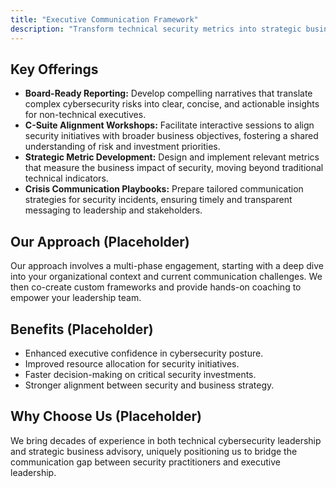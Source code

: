 ```yaml
---
title: "Executive Communication Framework"
description: "Transform technical security metrics into strategic business insights that resonate with board members and C-suite executives."
---
```


## Key Offerings

*   **Board-Ready Reporting:** Develop compelling narratives that translate complex cybersecurity risks into clear, concise, and actionable insights for non-technical executives.
*   **C-Suite Alignment Workshops:** Facilitate interactive sessions to align security initiatives with broader business objectives, fostering a shared understanding of risk and investment priorities.
*   **Strategic Metric Development:** Design and implement relevant metrics that measure the business impact of security, moving beyond traditional technical indicators.
*   **Crisis Communication Playbooks:** Prepare tailored communication strategies for security incidents, ensuring timely and transparent messaging to leadership and stakeholders.

## Our Approach (Placeholder)
Our approach involves a multi-phase engagement, starting with a deep dive into your organizational context and current communication challenges. We then co-create custom frameworks and provide hands-on coaching to empower your leadership team.

## Benefits (Placeholder)
*   Enhanced executive confidence in cybersecurity posture.
*   Improved resource allocation for security initiatives.
*   Faster decision-making on critical security investments.
*   Stronger alignment between security and business strategy.

## Why Choose Us (Placeholder)
We bring decades of experience in both technical cybersecurity leadership and strategic business advisory, uniquely positioning us to bridge the communication gap between security practitioners and executive leadership.